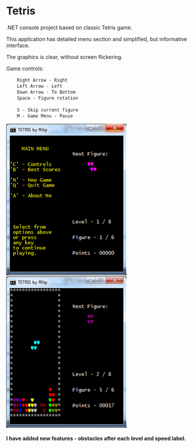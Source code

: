 # Tetris
.NET console project based on classic Tetris game.

 This application has detailed menu section and simplified, but informative interface.
 
 The graphics is clear, without screen flickering.


Game controls:

        Right Arrow - Right
        Left Arrow - Left
        Down Arrow - To Bottom
        Space - Figure rotation
        
        S - Skip current figure
        M - Game Menu - Pause
        

<div>
    <img src = "1.png">
 &nbsp;
    <img src = "2.png">
    <br>
    <br>
</div>

<b>
    I have added new features - obstacles after each level and speed label.
</b>

